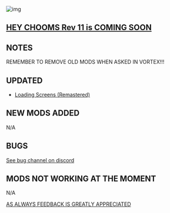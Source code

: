 ![img](https://s13.gifyu.com/images/SjBKh.png)

## [HEY CHOOMS Rev 11 is COMING SOON](https://)


## NOTES

REMEMBER TO REMOVE OLD MODS WHEN ASKED IN VORTEX!!!

## UPDATED

- [Loading Screens (Remastered)](https://www.nexusmods.com/cyberpunk2077/mods/8188?tab=description)

## NEW MODS ADDED 

N/A

## BUGS


 [See bug channel on discord](https://discord.gg/xZNztPjA2u)

## MODS NOT WORKING AT THE MOMENT 

N/A

[AS ALWAYS FEEDBACK IS GREATLY APPRECIATED](https://)
